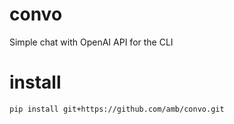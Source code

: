 # convo
Simple chat with OpenAI API for the CLI

# install
```pip install git+https://github.com/amb/convo.git```
